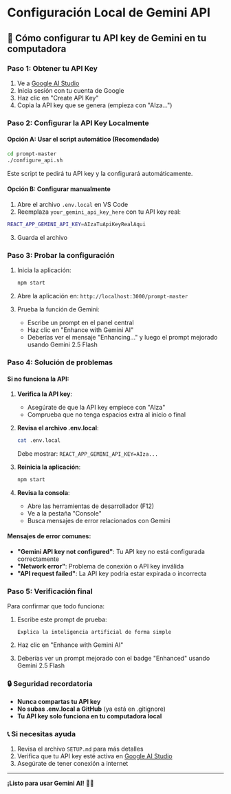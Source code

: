 # Configuración Local de Gemini API

## 🚀 Cómo configurar tu API key de Gemini en tu computadora

### **Paso 1: Obtener tu API Key**

1. Ve a [Google AI Studio](https://makersuite.google.com/app/apikey)
2. Inicia sesión con tu cuenta de Google
3. Haz clic en "Create API Key"
4. Copia la API key que se genera (empieza con "AIza...")

### **Paso 2: Configurar la API Key Localmente**

#### **Opción A: Usar el script automático (Recomendado)**

```bash
cd prompt-master
./configure_api.sh
```

Este script te pedirá tu API key y la configurará automáticamente.

#### **Opción B: Configurar manualmente**

1. Abre el archivo `.env.local` en VS Code
2. Reemplaza `your_gemini_api_key_here` con tu API key real:

```bash
REACT_APP_GEMINI_API_KEY=AIzaTuApiKeyRealAqui
```

3. Guarda el archivo

### **Paso 3: Probar la configuración**

1. Inicia la aplicación:
   ```bash
   npm start
   ```

2. Abre la aplicación en: `http://localhost:3000/prompt-master`

3. Prueba la función de Gemini:
   - Escribe un prompt en el panel central
   - Haz clic en "Enhance with Gemini AI"
   - Deberías ver el mensaje "Enhancing..." y luego el prompt mejorado usando Gemini 2.5 Flash

### **Paso 4: Solución de problemas**

#### **Si no funciona la API:**

1. **Verifica la API key**:
   - Asegúrate de que la API key empiece con "AIza"
   - Comprueba que no tenga espacios extra al inicio o final

2. **Revisa el archivo .env.local**:
   ```bash
   cat .env.local
   ```
   Debe mostrar: `REACT_APP_GEMINI_API_KEY=AIza...`

3. **Reinicia la aplicación**:
   ```bash
   npm start
   ```

4. **Revisa la consola**:
   - Abre las herramientas de desarrollador (F12)
   - Ve a la pestaña "Console"
   - Busca mensajes de error relacionados con Gemini

#### **Mensajes de error comunes:**

- **"Gemini API key not configured"**: Tu API key no está configurada correctamente
- **"Network error"**: Problema de conexión o API key inválida
- **"API request failed"**: La API key podría estar expirada o incorrecta

### **Paso 5: Verificación final**

Para confirmar que todo funciona:

1. Escribe este prompt de prueba:
   ```
   Explica la inteligencia artificial de forma simple
   ```

2. Haz clic en "Enhance with Gemini AI"

3. Deberías ver un prompt mejorado con el badge "Enhanced" usando Gemini 2.5 Flash

### **🔒 Seguridad recordatoria**

- **Nunca compartas tu API key**
- **No subas .env.local a GitHub** (ya está en .gitignore)
- **Tu API key solo funciona en tu computadora local**

### **📞 Si necesitas ayuda**

1. Revisa el archivo `SETUP.md` para más detalles
2. Verifica que tu API key esté activa en [Google AI Studio](https://makersuite.google.com/app/apikey)
3. Asegúrate de tener conexión a internet

---
**¡Listo para usar Gemini AI!** 🤖✨